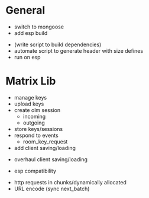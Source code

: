 # General
+ switch to mongoose
+ add esp build
- (write script to build dependencies)
- automate script to generate header with size defines
- run on esp

# Matrix Lib
+ manage keys
+ upload keys
+ create olm session
  + incoming
  + outgoing
+ store keys/sessions
+ respond to events
  + room_key_request
+ add client saving/loading
- overhaul client saving/loading
+ esp compatibility
- http requests in chunks/dynamically allocated
- URL encode (sync next_batch)